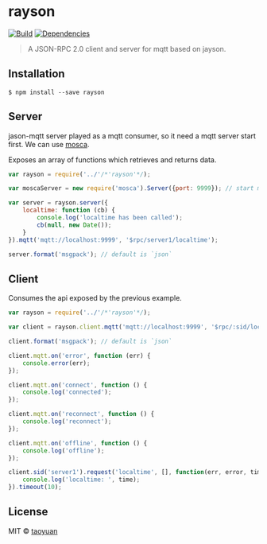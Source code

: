 # rayson

[![Build](https://circleci.com/gh/taoyuan/rayson.svg?style=shield)](https://circleci.com/gh/taoyuan/rayson)
[![Dependencies](https://david-dm.org/taoyuan/rayson.svg)](https://david-dm.org/taoyuan/rayson)

> A JSON-RPC 2.0 client and server for mqtt based on jayson. 


## Installation

```
$ npm install --save rayson
```


## Server

jason-mqtt server played as a mqtt consumer, so it need a mqtt server start first. We can use [mosca](https://github.com/mcollina/mosca).

Exposes an array of functions which retrieves and returns data.

```js
var rayson = require('../'/*'rayson'*/);

var moscaServer = new require('mosca').Server({port: 9999}); // start mosca server for test

var server = rayson.server({
	localtime: function (cb) {
		console.log('localtime has been called');
		cb(null, new Date());
	}
}).mqtt('mqtt://localhost:9999', '$rpc/server1/localtime');

server.format('msgpack'); // default is `json`

```

## Client

Consumes the api exposed by the previous example.

```js
var rayson = require('../'/*'rayson'*/);

var client = rayson.client.mqtt('mqtt://localhost:9999', '$rpc/:sid/localtime');

client.format('msgpack'); // default is `json`

client.mqtt.on('error', function (err) {
	console.error(err);
});

client.mqtt.on('connect', function () {
	console.log('connected');
});

client.mqtt.on('reconnect', function () {
	console.log('reconnect');
});

client.mqtt.on('offline', function () {
	console.log('offline');
});

client.sid('server1').request('localtime', [], function(err, error, time) {
	console.log('localtime: ', time);
}).timeout(10);

```

## License

MIT © [taoyuan](https://github.com/taoyuan/rayson)
